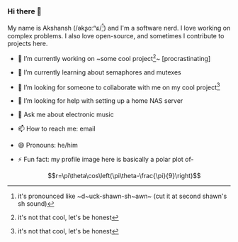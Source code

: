 ### Hi there 👋

My name is Akshansh \(/əkʂɑːⁿɕ/[^1]\) and I'm a software nerd. I love working on complex problems. I also love open-source, and sometimes I contribute to projects here.

- 🔭 I’m currently working on ~some cool project[^2]~ \[procrastinating\]
- 🌱 I’m currently learning about semaphores and mutexes
- 👯 I’m looking for someone to collaborate with me on my cool project[^2]
- 🤔 I’m looking for help with setting up a home NAS server
- 💬 Ask me about electronic music
- 📫 How to reach me: email
- 😄 Pronouns: he/him
- ⚡ Fun fact: my profile image here is basically a polar plot of-
  
    $$r=\pi\theta\cos\left(\pi\theta-\frac{\pi}{9}\right)$$

[^1]: it's pronounced like ~d~uck-shawn-sh~awn~ (cut it at second shawn's sh sound)
[^2]: it's not that cool, let's be honest
<!--
**akshanshbhatt/akshanshbhatt** is a ✨ _special_ ✨ repository because its `README.md` (this file) appears on your GitHub profile.

Here are some ideas to get you started:

- 🔭 I’m currently working on ...
- 🌱 I’m currently learning ...
- 👯 I’m looking to collaborate on ...
- 🤔 I’m looking for help with ...
- 💬 Ask me about ...
- 📫 How to reach me: ...
- 😄 Pronouns: ...
- ⚡ Fun fact: ...
-->
